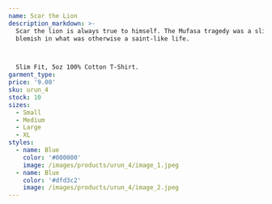 ```yaml
---
name: Scar the Lion
description_markdown: >-
  Scar the lion is always true to himself. The Mufasa tragedy was a slight
  blemish in what was otherwise a saint-like life.



  Slim Fit, 5oz 100% Cotton T-Shirt.
garment_type:
price: '9.00'
sku: urun_4
stock: 10
sizes:
  - Small
  - Medium
  - Large
  - XL
styles:
  - name: Blue
    color: '#000000'
    image: /images/products/urun_4/image_1.jpeg
  - name: Blue
    color: '#dfd3c2'
    image: /images/products/urun_4/image_2.jpeg
---
```

